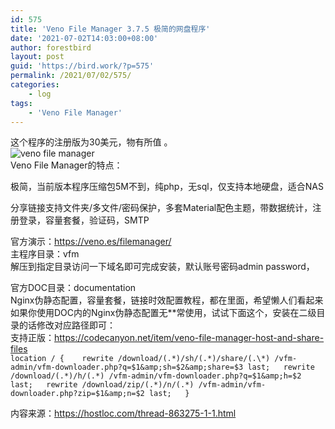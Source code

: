 ```yaml
---
id: 575
title: 'Veno File Manager 3.7.5 极简的网盘程序'
date: '2021-07-02T14:03:00+08:00'
author: forestbird
layout: post
guid: 'https://bird.work/?p=575'
permalink: /2021/07/02/575/
categories:
    - log
tags:
    - 'Veno File Manager'
---
```


这个程序的注册版为30美元，物有所值 。  
![veno file manager](https://ftp.bmp.ovh/imgs/2021/07/a209d29de102c932.jpg "veno file manager")  
Veno File Manager的特点：

极简，当前版本程序压缩包5M不到，纯php，无sql，仅支持本地硬盘，适合NAS

分享链接支持文件夹/多文件/密码保护，多套Material配色主题，带数据统计，注册登录，容量套餐，验证码，SMTP

官方演示：<https://veno.es/filemanager/>  
主程序目录：vfm  
解压到指定目录访问一下域名即可完成安装，默认账号密码admin password，

官方DOC目录：documentation  
Nginx伪静态配置，容量套餐，链接时效配置教程，都在里面，希望懒人们看起来  
如果你使用DOC内的Nginx伪静态配置无\*\*常使用，试试下面这个，安装在二级目录的话修改对应路径即可：  
支持正版：<https://codecanyon.net/item/veno-file-manager-host-and-share-files>  
`location / {   
rewrite /download/(.*)/sh/(.*)/share/(.\*) /vfm-admin/vfm-downloader.php?q=$1&amp;sh=$2&amp;share=$3 last;  
rewrite /download/(.*)/h/(.*) /vfm-admin/vfm-downloader.php?q=$1&amp;h=$2 last;  
rewrite /download/zip/(.*)/n/(.*) /vfm-admin/vfm-downloader.php?zip=$1&amp;n=$2 last;  
}`

内容来源：<https://hostloc.com/thread-863275-1-1.html>